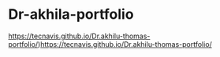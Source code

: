 # Dr-akhila-portfolio

https://tecnavis.github.io/Dr.akhilu-thomas-portfolio/)https://tecnavis.github.io/Dr.akhilu-thomas-portfolio/
